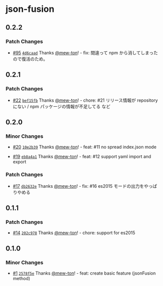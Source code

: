# json-fusion

## 0.2.2

### Patch Changes

- [#95](https://github.com/hacomono-lib/json-fusion/pull/95) [`4d6caad`](https://github.com/hacomono-lib/json-fusion/commit/4d6caadad87d680f04ad3afeb2e9f77ec6beb376) Thanks [@mew-ton](https://github.com/mew-ton)! - fix: 間違って npm から消してしまったので復活のため。

## 0.2.1

### Patch Changes

- [#22](https://github.com/hacomono-lib/json-fusion/pull/22) [`bef15fb`](https://github.com/hacomono-lib/json-fusion/commit/bef15fb1e5c2f3807c3148568111f29fead5ff83) Thanks [@mew-ton](https://github.com/mew-ton)! - chore: #21 リリース情報が repository にない / npm パッケージの情報が不足してる など

## 0.2.0

### Minor Changes

- [#20](https://github.com/hacomono-lib/json-fusion/pull/20) [`10e2b39`](https://github.com/hacomono-lib/json-fusion/commit/10e2b391ec2b60edd4dd01820d7046f59b3d3936) Thanks [@mew-ton](https://github.com/mew-ton)! - feat: #11 no spread index.json mode

- [#19](https://github.com/hacomono-lib/json-fusion/pull/19) [`eb8a4a1`](https://github.com/hacomono-lib/json-fusion/commit/eb8a4a180668303a88bab0a7e7bdc768c56ff6de) Thanks [@mew-ton](https://github.com/mew-ton)! - feat: #12 support yaml import and export

### Patch Changes

- [#17](https://github.com/hacomono-lib/json-fusion/pull/17) [`db2632e`](https://github.com/hacomono-lib/json-fusion/commit/db2632e7cbd451e63abf12124856cc99338f1f75) Thanks [@mew-ton](https://github.com/mew-ton)! - fix: #16 es2015 モードの出力をやっぱりやめる

## 0.1.1

### Patch Changes

- [#14](https://github.com/hacomono-lib/json-fusion/pull/14) [`202c978`](https://github.com/hacomono-lib/json-fusion/commit/202c978baa30717db679cd637121670fa8e5598e) Thanks [@mew-ton](https://github.com/mew-ton)! - chore: support for es2015

## 0.1.0

### Minor Changes

- [#1](https://github.com/hacomono-lib/json-fusion/pull/1) [`2578f5e`](https://github.com/hacomono-lib/json-fusion/commit/2578f5e77252f256c951f45d196f5f1c9ed4c2cb) Thanks [@mew-ton](https://github.com/mew-ton)! - feat: create basic feature (jsonFusion method)
